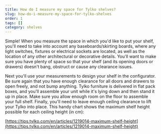 ```yaml
---
title: How do I measure my space for Tylko shelves?
slug: how-do-i-measure-my-space-for-tylko-shelves
order: 1
tags: []
category: shelves
---
```


Simple! When you measure the space in which you'd like to put your shelf, you'll need to take into account any baseboards/skirting boards, where any light switches, fixtures or electrical sockets are located, as well as the location of any other architectural or decorative details. You'll want to make sure you have plenty of space so that your shelf (and its opening doors or drawers) doesn't bang, obstruct or cause any clearance issues.

Next you'll use your measurements to design your shelf in the configurator. Be sure again that you have enough clearance for all doors and drawers to open freely, and not bump anything. Tylko furniture is delivered in flat pack boxes, and you'll assemble your unit while it's lying down and then stand it up in place. Make sure you allow enough room on the floor to assemble your full shelf. Finally, you'll need to leave enough ceiling clearance to lift your Tylko into place. This handy chart shows the maximum shelf height possible for each ceiling height (in cm):

[https://tips.tylko.com/en/articles/1219014-maximum-shelf-height](https://tips.tylko.com/en/articles/1219014-maximum-shelf-height)
